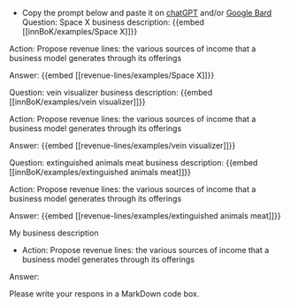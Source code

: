 - Copy the prompt below and paste it on [chatGPT](https://chat.openai.com) and/or [Google Bard](https://bard.google.com/chat)
Question: Space X business description:
{{embed [[innBoK/examples/Space X]]}}

Action: Propose revenue lines: the various sources of income that a business model generates through its offerings

Answer:
{{embed [[revenue-lines/examples/Space X]]}}

Question: vein visualizer business description:
{{embed [[innBoK/examples/vein visualizer]]}}

Action: Propose revenue lines: the various sources of income that a business model generates through its offerings

Answer:
{{embed [[revenue-lines/examples/vein visualizer]]}}

Question: extinguished animals meat business description:
{{embed [[innBoK/examples/extinguished animals meat]]}}

Action: Propose revenue lines: the various sources of income that a business model generates through its offerings

Answer:
{{embed [[revenue-lines/examples/extinguished animals meat]]}}



My business description

<CONTEXT>

- Action:
Propose revenue lines: the various sources of income that a business model generates through its offerings

Answer:

Please write your respons in a MarkDown code box.



